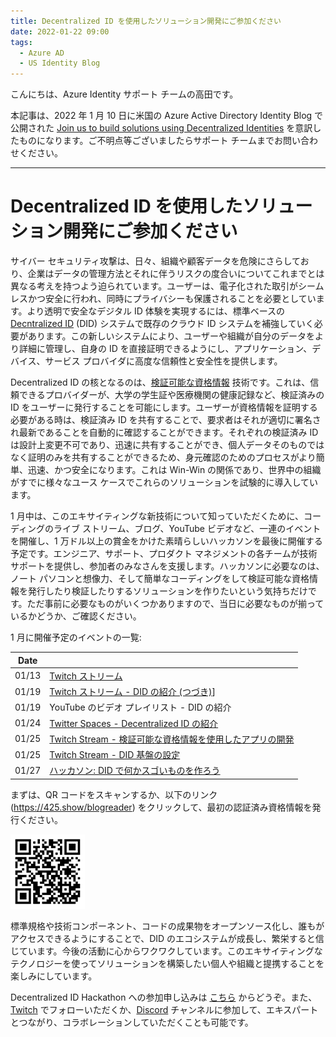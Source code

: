 ```yaml
---
title: Decentralized ID を使用したソリューション開発にご参加ください
date: 2022-01-22 09:00
tags:
  - Azure AD
  - US Identity Blog
---
```


こんにちは、Azure Identity サポート チームの高田です。

本記事は、2022 年 1 月 10 日に米国の Azure Active Directory Identity Blog で公開された [Join us to build solutions using Decentralized Identities](https://techcommunity.microsoft.com/t5/azure-active-directory-identity/join-us-to-build-solutions-using-decentralized-identities/ba-p/2810649) を意訳したものになります。ご不明点等ございましたらサポート チームまでお問い合わせください。

----

# Decentralized ID を使用したソリューション開発にご参加ください

サイバー セキュリティ攻撃は、日々、組織や顧客データを危険にさらしており、企業はデータの管理方法とそれに伴うリスクの度合いについてこれまでとは異なる考えを持つよう迫られています。ユーザーは、電子化された取引がシームレスかつ安全に行われ、同時にプライバシーも保護されることを必要としています。より透明で安全なデジタル ID 体験を実現するには、標準ベースの [Decntralized ID](https://aka.ms/ownyouridentity) (DID) システムで既存のクラウド ID システムを補強していく必要があります。この新しいシステムにより、ユーザーや組織が自分のデータをより詳細に管理し、自身の ID を直接証明できるようにし、アプリケーション、デバイス、サービス プロバイダに高度な信頼性と安全性を提供します。

Decentralized ID の核となるのは、[検証可能な資格情報](https://aka.ms/verifyonce) 技術です。これは、信頼できるプロバイダーが、大学の学生証や医療機関の健康記録など、検証済みの ID をユーザーに発行することを可能にします。ユーザーが資格情報を証明する必要がある時は、検証済み ID を共有することで、要求者はそれが適切に署名され最新であることを自動的に確認することができます。それぞれの検証済み ID は設計上変更不可であり、迅速に共有することができ、個人データそのものではなく証明のみを共有することができるため、身元確認のためのプロセスがより簡単、迅速、かつ安全になります。これは Win-Win の関係であり、世界中の組織がすでに様々なユース ケースでこれらのソリューションを試験的に導入しています。

1 月中は、このエキサイティングな新技術について知っていただくために、コーディングのライブ ストリーム、ブログ、YouTube ビデオなど、一連のイベントを開催し、1 万ドル以上の賞金をかけた素晴らしいハッカソンを最後に開催する予定です。エンジニア、サポート、プロダクト マネジメントの各チームが技術サポートを提供し、参加者のみなさんを支援します。ハッカソンに必要なのは、ノート パソコンと想像力、そして簡単なコーディングをして検証可能な資格情報を発行したり検証したりするソリューションを作りたいという気持ちだけです。ただ事前に必要なものがいくつかありますので、当日に必要なものが揃っているかどうか、ご確認ください。

1 月に開催予定のイベントの一覧:

| Date  |    | 
|-------|-----------|
| 01/13 | [Twitch ストリーム](https://425.show/twitch) |
| 01/19 | [Twitch ストリーム - DID の紹介 (つづき)](https://425.show/twitch)] |
| 01/19 | YouTube のビデオ プレイリスト - DID の紹介 |
| 01/24 | [Twitter Spaces - Decentralized ID の紹介](https://425.show/did-space) |
| 01/25 | [Twitch Stream - 検証可能な資格情報を使用したアプリの開発](https://www.twitch.tv/425Show)|
| 01/25 | [Twitch Stream - DID 基盤の設定](https://425.show/twitch) |
| 01/27 | [ハッカソン: DID で何かスゴいものを作ろう](https://425.show/did-hackathon) |

まずは、QR コードをスキャンするか、以下のリンク (https://425.show/blogreader) をクリックして、最初の認証済み資格情報を発行ください。

![](./join-us-to-build-solutions-using-decentralized-identities/qr-code.png)

標準規格や技術コンポーネント、コードの成果物をオープンソース化し、誰もがアクセスできるようにすることで、DID のエコシステムが成長し、繁栄すると信じています。今後の活動に心からワクワクしています。このエキサイティングなテクノロジーを使ってソリューションを構築したい個人や組織と提携することを楽しみにしています。

Decentralized ID Hackathon への参加申し込みは [こちら](https://microsoft-did.devpost.com/) からどうぞ。また、[Twitch](https://425.show/twitch) でフォローいただくか、[Discord](https://425.show/discord) チャンネルに参加して、エキスパートとつながり、コラボレーションしていただくことも可能です。